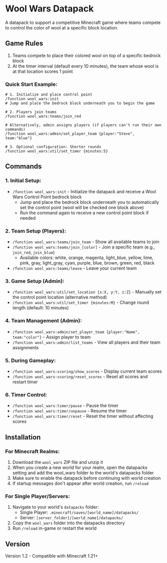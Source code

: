 # Wool Wars Datapack

A datapack to support a competitive Minecraft game where teams compete to control the color of wool at a specific block location.

## Game Rules

1. Teams compete to place their colored wool on top of a specific bedrock block
2. At the timer interval (default every 10 minutes), the team whose wool is at that location scores 1 point

### Quick Start Example:
```
# 1. Initialize and place control point
/function wool_wars:init
# Jump and place the bedrock block underneath you to begin the game

# 2. Players join teams
/function wool_wars:teams/join_red

# Alternatively, admin assigns players (if players can't run their own commands)
/function wool_wars:admin/set_player_team {player:"Steve", team:"blue"}

# 3. Optional configuration: Shorter rounds
/function wool_wars:util/set_timer {minutes:5}
```

## Commands

### 1. Initial Setup:
- `/function wool_wars:init` - Initialize the datapack and receive a Wool Wars Control Point bedrock block
  - Jump and place the bedrock block underneath you to automatically set the control point (wool will be checked one block above)
  - Run the command again to receive a new control point block if needed

### 2. Team Setup (Players):
- `/function wool_wars:teams/join_team` - Show all available teams to join
- `/function wool_wars:teams/join_[color]` - Join a specific team (e.g., `join_red`, `join_blue`)
  - Available colors: white, orange, magenta, light_blue, yellow, lime, pink, gray, light_gray, cyan, purple, blue, brown, green, red, black
- `/function wool_wars:teams/leave` - Leave your current team

### 3. Game Setup (Admin):
- `/function wool_wars:util/set_location {x:X, y:Y, z:Z}` - Manually set the control point location (alternative method)
- `/function wool_wars:util/set_timer {minutes:M}` - Change round length (default: 10 minutes)

### 4. Team Management (Admin):
- `/function wool_wars:admin/set_player_team {player:"Name", team:"color"}` - Assign player to team
- `/function wool_wars:admin/list_teams` - View all players and their team assignments

### 5. During Gameplay:
- `/function wool_wars:scoring/show_scores` - Display current team scores
- `/function wool_wars:scoring/reset_scores` - Reset all scores and restart timer

### 6. Timer Control:
- `/function wool_wars:timer/pause` - Pause the timer
- `/function wool_wars:timer/unpause` - Resume the timer  
- `/function wool_wars:timer/reset` - Reset the timer without affecting scores

## Installation

### For Minecraft Realms:
1. Download the `wool_wars` ZIP file and unzip it
2. When you create a new world for your realm, open the datapacks setting and add the wool_wars folder to the world's datapacks folder
3. Make sure to enable the datapack before continuing with world creation
4. If startup messages don't appear after world creation, run `/reload`

### For Single Player/Servers:
1. Navigate to your world's `datapacks` folder:
   - Single Player: `.minecraft/saves/[world_name]/datapacks/`
   - Server: `[server_folder]/[world_name]/datapacks/`
2. Copy the `wool_wars` folder into the datapacks directory
3. Run `/reload` in-game or restart the world

## Version

Version 1.2 - Compatible with Minecraft 1.21+ 